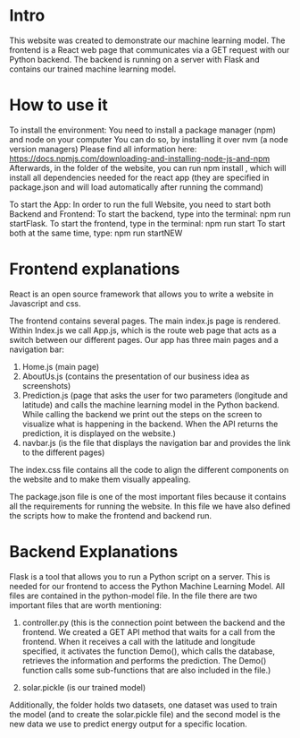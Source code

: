# Intro
This website was created to demonstrate our machine learning model. The frontend
is a React web page that communicates via a GET request with our Python backend. The backend is running on a server with Flask and contains our trained machine learning model. 

# How to use it 
To install the environment:
You need to install a package manager (npm) and node on your computer
You can do so, by installing it over nvm (a node version managers) 
Please find all information here: https://docs.npmjs.com/downloading-and-installing-node-js-and-npm
Afterwards, in the folder of the website, you can run npm install , which will install all dependencies needed for the react app (they are specified in package.json and will load automatically after running the command)

To start the App:
In order to run the full Website, you need to start both Backend and Frontend:
To start the backend, type into the terminal: npm run startFlask.
To start the frontend, type in the terminal: npm run start
To start both at the same time, type: npm run startNEW

# Frontend explanations
React is an open source framework that allows you to write a website in Javascript and css.

The frontend contains several pages. The main index.js page is rendered. Within Index.js we call App.js, which is the route web page that acts as a switch between our different pages. Our app has three main pages and a navigation bar: 

1. Home.js (main page)
2. AboutUs.js (contains the presentation of our business idea as screenshots)
3. Prediction.js (page that asks the user for two parameters (longitude and latitude) and calls the machine learning model in the Python backend. While calling the backend we print out the steps on the screen to visualize what is happening in the backend. When the API returns the prediction, it is displayed on the website.) 
4. navbar.js (is the file that displays the navigation bar and provides the link to the different pages)

The index.css file contains all the code to align the different components on the website and to make them visually appealing.

The package.json file is one of the most important files because it contains all the requirements for running the website. In this file we have also defined the scripts how to make the frontend and backend run.

# Backend Explanations
Flask is a tool that allows you to run a Python script on a server. This is needed for our frontend to access the Python Machine Learning Model. All files are contained in the python-model file. In the file there are two important files that are worth mentioning: 

1. controller.py (this is the connection point between the backend and the frontend. We created a GET API method that waits for a call from the frontend. When it receives a call
with the latitude and longitude specified, it activates the function Demo(), which calls the database, retrieves the information and performs the prediction. The Demo() function calls some sub-functions that are also included in the file.)

2. solar.pickle (is our trained model)

Additionally, the folder holds two datasets, one dataset was used to train the model (and to create the solar.pickle file) and the second model is the new data we use to predict energy output for a specific location.

